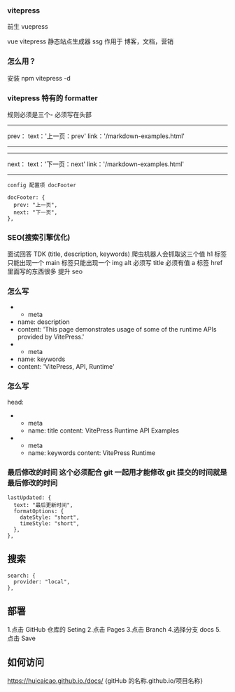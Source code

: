 ### vitepress

前生 vuepress

vue vitepress 静态站点生成器 ssg
作用于 博客，文档，营销

### 怎么用？

安装 npm vitepress -d

### vitepress 特有的 formatter

规则必须是三个- 必须写在头部

---

prev：
text：'上一页：prev'
link：'/markdown-examples.html'

---

---

next：
text：'下一页：next'
link：'/markdown-examples.html'

---

    config 配置项 docFooter

    docFooter: {
      prev: "上一页",
      next: "下一页",
    },

### SEO(搜索引擎优化)

面试回答 TDK (title, description, keywords)
爬虫机器人会抓取这三个值
h1 标签只能出现一个
main 标签只能出现一个
img alt 必须写 title 必须有值
a 标签 href 里面写的东西很多
提升 seo

### 怎么写

- - meta
- name: description
- content: 'This page demonstrates usage of some of the runtime APIs provided by VitePress.'
- - meta
- name: keywords
- content: 'VitePress, API, Runtime'

### 怎么写

head:

- - meta
  - name: title
    content: VitePress Runtime API Examples
- - meta
  - name: keywords
    content: VitePress Runtime

### 最后修改的时间 这个必须配合 git 一起用才能修改 git 提交的时间就是最后修改的时间

    lastUpdated: {
      text: "最后更新时间",
      formatOptions: {
        dateStyle: "short",
        timeStyle: "short",
      },
    },

## 搜索

    search: {
      provider: "local",
    },

## 部署

1.点击 GitHub 仓库的 Seting 2.点击 Pages 3.点击 Branch 4.选择分支 docs 5. 点击 Save

## 如何访问

https://huicaicao.github.io./docs/
{gitHub 的名称.github.io/项目名称}
